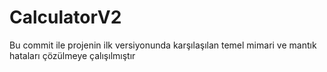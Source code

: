 # CalculatorV2
Bu commit ile projenin ilk versiyonunda karşılaşılan temel mimari ve mantık hataları çözülmeye çalışılmıştır
